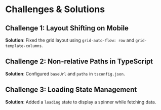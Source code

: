 # Challenges & Solutions

## Challenge 1: Layout Shifting on Mobile
**Solution**: Fixed the grid layout using `grid-auto-flow: row` and `grid-template-columns`.

## Challenge 2: Non-relative Paths in TypeScript
**Solution**: Configured `baseUrl` and `paths` in `tsconfig.json`.

## Challenge 3: Loading State Management
**Solution**: Added a `loading` state to display a spinner while fetching data.